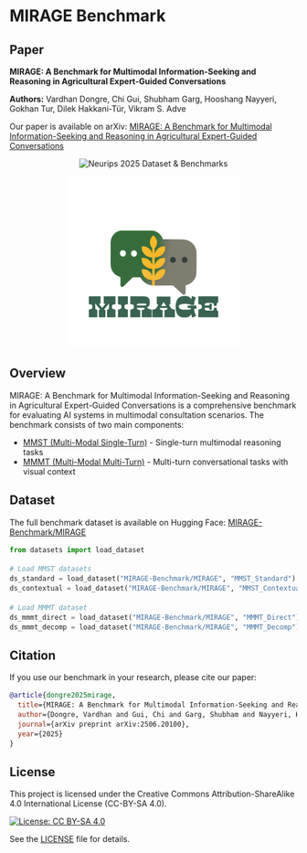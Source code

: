 # MIRAGE Benchmark
## Paper

**MIRAGE: A Benchmark for Multimodal Information-Seeking and Reasoning in Agricultural Expert-Guided Conversations**

**Authors:** Vardhan Dongre, Chi Gui, Shubham Garg, Hooshang Nayyeri, Gokhan Tur, Dilek Hakkani-Tür, Vikram S. Adve

Our paper is available on arXiv:
[MIRAGE: A Benchmark for Multimodal Information-Seeking and Reasoning in Agricultural Expert-Guided Conversations](https://arxiv.org/abs/2506.20100)

<div align="center">

![Neurips 2025 Dataset & Benchmarks](https://img.shields.io/badge/NeurIPS%202025-Datasets%20%26%20Benchmarks%20Track-8A2BE2?style=for-the-badge&logo=data:image/svg+xml;base64,PHN2ZyB3aWR0aD0iMjQiIGhlaWdodD0iMjQiIHZpZXdCb3g9IjAgMCAyNCAyNCIgZmlsbD0ibm9uZSIgeG1sbnM9Imh0dHA6Ly93d3cudzMub3JnLzIwMDAvc3ZnIj4KPHBhdGggZD0iTTEyIDJMMTMuMDkgOC4yNkwyMCA5TDEzLjA5IDE1Ljc0TDEyIDIyTDEwLjkxIDE1Ljc0TDQgOUwxMC45MSA4LjI2TDEyIDJaIiBmaWxsPSJ3aGl0ZSIvPgo8L3N2Zz4K)

</div>

<div align="center">
  <img src="assets/data-logo.png" alt="MIRAGE Data Logo" width="300"/>
</div>

## Overview

MIRAGE: A Benchmark for Multimodal Information-Seeking and Reasoning in Agricultural Expert-Guided Conversations is a comprehensive benchmark for evaluating AI systems in multimodal consultation scenarios. The benchmark consists of two main components:

- [MMST (Multi-Modal Single-Turn)](MMST/README.md) - Single-turn multimodal reasoning tasks
- [MMMT (Multi-Modal Multi-Turn)](MMMT/README.md) - Multi-turn conversational tasks with visual context

## Dataset

The full benchmark dataset is available on Hugging Face:
[MIRAGE-Benchmark/MIRAGE](https://huggingface.co/MIRAGE-Benchmark)

```python
from datasets import load_dataset

# Load MMST datasets
ds_standard = load_dataset("MIRAGE-Benchmark/MIRAGE", "MMST_Standard")
ds_contextual = load_dataset("MIRAGE-Benchmark/MIRAGE", "MMST_Contextual")

# Load MMMT dataset
ds_mmmt_direct = load_dataset("MIRAGE-Benchmark/MIRAGE", "MMMT_Direct")
ds_mmmt_decomp = load_dataset("MIRAGE-Benchmark/MIRAGE", "MMMT_Decomp")
```

## Citation

If you use our benchmark in your research, please cite our paper:

```bibtex
@article{dongre2025mirage,
  title={MIRAGE: A Benchmark for Multimodal Information-Seeking and Reasoning in Agricultural Expert-Guided Conversations},
  author={Dongre, Vardhan and Gui, Chi and Garg, Shubham and Nayyeri, Hooshang and Tur, Gokhan and Hakkani-T{\"u}r, Dilek and Adve, Vikram S},
  journal={arXiv preprint arXiv:2506.20100},
  year={2025}
}
```

## License

This project is licensed under the Creative Commons Attribution-ShareAlike 4.0 International License (CC-BY-SA 4.0).

[![License: CC BY-SA 4.0](https://img.shields.io/badge/License-CC%20BY--SA%204.0-lightgrey.svg)](https://creativecommons.org/licenses/by-sa/4.0/)

See the [LICENSE](LICENSE) file for details.
